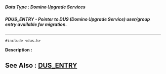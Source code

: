 ##### Data Type : Domino Upgrade Services
##### PDUS_ENTRY - Pointer to DUS (Domino Upgrade Service) user/group entry available for migration.
---
```
#include <dus.h>
```
**Description :**



**See Also :**
[DUS_ENTRY](/domino-c-api-docs/reference/Data/DUS_ENTRY)
---
